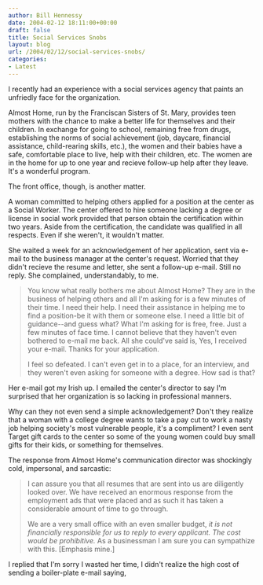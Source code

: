 ```yaml
---
author: Bill Hennessy
date: 2004-02-12 18:11:00+00:00
draft: false
title: Social Services Snobs
layout: blog
url: /2004/02/12/social-services-snobs/
categories:
- Latest
---
```


I recently had an experience with a social services agency that paints an unfriedly face for the organization. 

Almost
Home, run by the Franciscan Sisters of St. Mary, provides teen mothers
with the chance to make a better life for themselves and their
children. In exchange for going to school, remaining free from drugs,
establishing the norms of social achievement (job, daycare, financial
assistance, child-rearing skills, etc.), the women and their babies
have a safe, comfortable place to live, help with their children, etc.
The women are in the home for up to one year and recieve follow-up help
after they leave. It's a wonderful program.

The front office, though, is another matter.

A
woman committed to helping others applied for a position at the center
as a Social Worker. The center offered to hire someone lacking a degree
or license in social work provided that person obtain the certification
within two years. Aside from the certification, the candidate was
qualified in all respects. Even if she weren't, it wouldn't matter.

She
waited a week for an acknowledgement of her application, sent via
e-mail to the business manager at the center's request. Worried that
they didn't recieve the resume and letter, she sent a follow-up e-mail.
Still no reply. She complained, understandably, to me.

> You
know what really bothers me about Almost Home? They are in the business
of helping others and all I'm asking for is a few minutes of their
time. I need their help. I need their assistance in helping me to find
a position-be it with them or someone else. I need a little bit of
guidance--and guess what? What I'm asking for is free, free. Just a few
minutes of face time. I cannot believe that they haven't even bothered
to e-mail me back. All she could've said is, Yes, I received your
e-mail. Thanks for your application. 
> 
> I
feel so defeated. I can't even get in to a place, for an interview, and
they weren't even asking for someone with a degree. How sad is that? 
> 
> 

Her
e-mail got my Irish up. I emailed the center's director to say I'm
surprised that her organization is so lacking in professional manners.  

  




Why can they not even send a simple acknowledgement? Don't they
realize that a woman with a college degree wants to take a pay cut to
work a nasty job helping society's most vulnerable people, it's a
compliment? I even sent Target gift cards to the center so some of the
young women could buy small gifts for their kids, or something for
themselves.





The response from Almost Home's communication director was shockingly cold, impersonal, and sarcastic:





> I can assure you that all resumes that are sent into us are diligently looked over. We
have received an enormous response from the employment ads that were
placed and as such it has taken a considerable amount of time to go
through.
> 
> We are a very small office with an even smaller budget, _it is not financially responsible for us to reply to every applicant. The cost would be prohibitive._ As a businessman I am sure you can sympathize with this. [Emphasis mine.]
> 
> 





I replied that I'm sorry I wasted her time, I didn't realize the high cost of sending a boiler-plate e-mail saying, 
